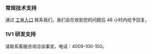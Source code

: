 ### 常规技术支持
通过 [工单入口](http://console.tce.fsphere.cn/workorder/category/create?level1_id=29&level2_id=36&level1_name=%E8%A7%86%E9%A2%91%E4%B8%8E%E9%80%9A%E4%BF%A1%E6%9C%8D%E5%8A%A1&level2_name=%E7%82%B9%E6%92%AD%20VOD) 联系我们，我们会在收到您的问题后 48 小时内给予回复。

### 1V1 研发支持
请联系客服咨询洽谈事宜，电话：4009-100-100。

